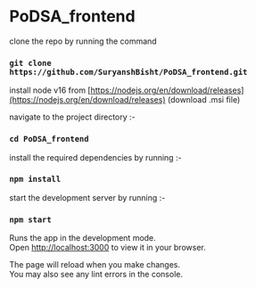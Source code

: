 # PoDSA_frontend

clone the repo by running the command

### `git clone https://github.com/SuryanshBisht/PoDSA_frontend.git`

install node v16 from [https://nodejs.org/en/download/releases](https://nodejs.org/en/download/releases)
(download .msi file)

navigate to the project directory :-
### `cd PoDSA_frontend`

install the required dependencies by running :-
### `npm install`

start the development server by running :-
### `npm start`

Runs the app in the development mode.\
Open [http://localhost:3000](http://localhost:3000) to view it in your browser.

The page will reload when you make changes.\
You may also see any lint errors in the console.
